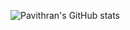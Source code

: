 ![Pavithran's GitHub stats](https://github-readme-stats.vercel.app/api?username=PavithranChelliahpillai&theme=radical)

